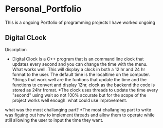 # Personal_Portfolio
This is a ongoing Portfolio of programming projects I have worked ongoing

## Digital CLock
Discription
 * Digital Clock Is a C++ program that is an command line clock that updates every second and you can change the time with the menu. 
 What works well.
   This will display a clock in both a 12 hr and 24 hr format to the user. The default time is the localtime on the computer. 
  *things that work well are the funtions that update the time and the functions to convert and display 12hr, clock as the backend the code is stored as 24hr fromat.
 *The clock uses threads to update the time every "second" using wait so not 100% accurate but for the scope of the project works well enough. 
 what could use improvement.
 
 what was the most challanging part?
 *The most challanging part to write was figuing out how to implement threads and allow them to operate while still allowing the user to input the time they want.
